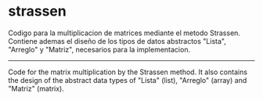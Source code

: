 # strassen
Codigo para la multiplicacion de matrices mediante el metodo Strassen. 
Contiene ademas el diseño de los tipos de datos abstractos "Lista", "Arreglo" y "Matriz", necesarios para la implementacion.

***

Code for the matrix multiplication by the Strassen method.
It also contains the design of the abstract data types of "Lista" (list), "Arreglo" (array) and "Matriz" (matrix).
